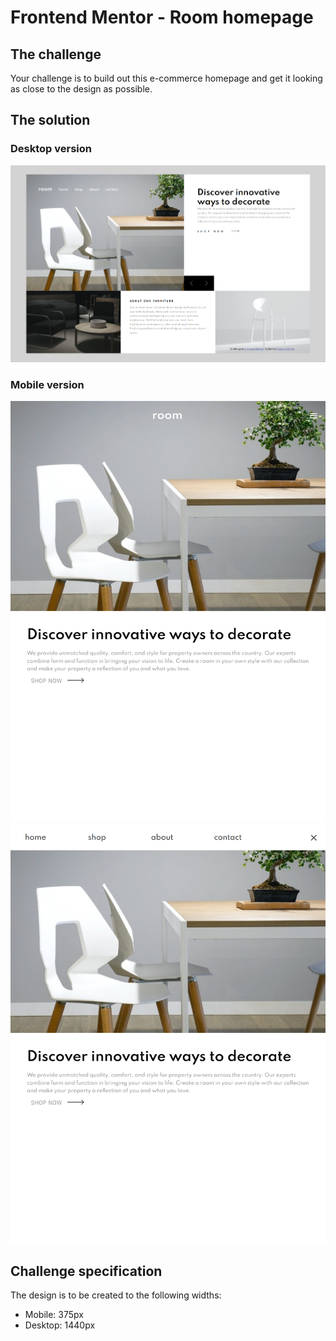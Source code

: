 # Frontend Mentor - Room homepage


## The challenge

Your challenge is to build out this e-commerce homepage and get it looking as close to the design as possible.


## The solution

### Desktop version

![A preview of the desktop design](screenshots/desktop1.png)

### Mobile version

![A preview of the mobile design](screenshots/mobile1.png)
![A preview of the mobile design](screenshots/mobile2.png)

## Challenge specification

The design is to be created to the following widths:

- Mobile: 375px
- Desktop: 1440px
